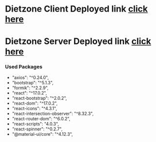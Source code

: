 # Dietzone Client Deployed link [click here]()

# Dietzone Server Deployed link [click here](https://github.com/mkandanmk7/DietZone-Application-Client)

### Used Packages

- "axios": "^0.24.0",
- "bootstrap": "^5.1.3",
- "formik": "^2.2.9",
- "react": "^17.0.2",
- "react-bootstrap": "^2.0.2",
- "react-dom": "^17.0.2",
- "react-icons": "^4.3.1",
- "react-intersection-observer": "^8.32.3",
- "react-router-dom": "^6.0.2",
- "react-scripts": "4.0.3",
- "react-spinner": "^0.2.7",
- "@material-ui/core": "^4.12.3",
